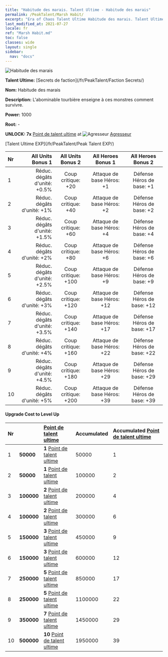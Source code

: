 ```yaml
---
title: "Habitude des marais. Talent Ultime - Habitude des marais"
permalink: /PeakTalent/Marsh Habit/
excerpt: "Era of Chaos Talent Ultime Habitude des marais. Talent Ultime Habitude des marais. Habitude des marais"
last_modified_at: 2021-07-27
locale: fr
ref: "Marsh Habit.md"
toc: false
classes: wide
layout: single
sidebar:
  nav: "docs"
---
```


  ![Habitude des marais](/images/pt/talent_3005.png)

  **Talent Ultime:** [Secrets de faction](/fr/PeakTalent/Faction Secrets/)

  **Nom:** Habitude des marais

  **Description:** L'abominable tourbière enseigne à ces monstres comment survivre.

  **Power:** 1000

  **Root:** -

  **UNLOCK: 7x** [Point de talent ultime](/ItemsFR/con_934/) at ![Agresseur](/images/pt/talent_3004.png) [Agresseur](/fr/PeakTalent/Aggressor/)

  [Talent Ultime EXP](/fr/PeakTalent/Peak Talent EXP/)

  | Nr | All Units Bonus 1 | All Units Bonus 2 | All Heroes Bonus 1 | All Heroes Bonus 2 |
  |:---|--------------:|:-------------:|:-------------:|:-------------:|
  | 1 | Réduc. dégâts d'unité: +0.5% | Coup critique: +20 | Attaque de base Héros: +1 | Défense Héros de base: +1 |
  | 2 | Réduc. dégâts d'unité: +1% | Coup critique: +40 | Attaque de base Héros: +2 | Défense Héros de base: +2 |
  | 3 | Réduc. dégâts d'unité: +1.5% | Coup critique: +60 | Attaque de base Héros: +4 | Défense Héros de base: +4 |
  | 4 | Réduc. dégâts d'unité: +2% | Coup critique: +80 | Attaque de base Héros: +6 | Défense Héros de base: +6 |
  | 5 | Réduc. dégâts d'unité: +2.5% | Coup critique: +100 | Attaque de base Héros: +9 | Défense Héros de base: +9 |
  | 6 | Réduc. dégâts d'unité: +3% | Coup critique: +120 | Attaque de base Héros: +12 | Défense Héros de base: +12 |
  | 7 | Réduc. dégâts d'unité: +3.5% | Coup critique: +140 | Attaque de base Héros: +17 | Défense Héros de base: +17 |
  | 8 | Réduc. dégâts d'unité: +4% | Coup critique: +160 | Attaque de base Héros: +22 | Défense Héros de base: +22 |
  | 9 | Réduc. dégâts d'unité: +4.5% | Coup critique: +180 | Attaque de base Héros: +29 | Défense Héros de base: +29 |
  | 10 | Réduc. dégâts d'unité: +5% | Coup critique: +200 | Attaque de base Héros: +39 | Défense Héros de base: +39 |


#### Upgrade Cost to Level Up

  | Nr | <i class="fas fa-coins"/> | [Point de talent ultime](/ItemsFR/con_934/) | Accumulated <i class="fas fa-coins"/> | Accumulated [Point de talent ultime](/ItemsFR/con_934/) |
  |:---|:--------------|:-------------|:-------------|:-------------|
  | 1 | **50000** | **1** [Point de talent ultime](/ItemsFR/con_934/) | 50000 | 1 |
  | 2 | **50000** | **1** [Point de talent ultime](/ItemsFR/con_934/) | 100000 | 2 |
  | 3 | **100000** | **2** [Point de talent ultime](/ItemsFR/con_934/) | 200000 | 4 |
  | 4 | **100000** | **2** [Point de talent ultime](/ItemsFR/con_934/) | 300000 | 6 |
  | 5 | **150000** | **3** [Point de talent ultime](/ItemsFR/con_934/) | 450000 | 9 |
  | 6 | **150000** | **3** [Point de talent ultime](/ItemsFR/con_934/) | 600000 | 12 |
  | 7 | **250000** | **5** [Point de talent ultime](/ItemsFR/con_934/) | 850000 | 17 |
  | 8 | **250000** | **5** [Point de talent ultime](/ItemsFR/con_934/) | 1100000 | 22 |
  | 9 | **350000** | **7** [Point de talent ultime](/ItemsFR/con_934/) | 1450000 | 29 |
  | 10 | **500000** | **10** [Point de talent ultime](/ItemsFR/con_934/) | 1950000 | 39 |
